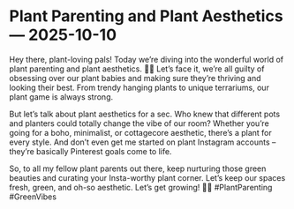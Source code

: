 # Plant Parenting and Plant Aesthetics — 2025-10-10

Hey there, plant-loving pals! Today we’re diving into the wonderful world of plant parenting and plant aesthetics. 🌿🌸 Let’s face it, we’re all guilty of obsessing over our plant babies and making sure they’re thriving and looking their best. From trendy hanging plants to unique terrariums, our plant game is always strong.

But let’s talk about plant aesthetics for a sec. Who knew that different pots and planters could totally change the vibe of our room? Whether you’re going for a boho, minimalist, or cottagecore aesthetic, there’s a plant for every style. And don’t even get me started on plant Instagram accounts – they’re basically Pinterest goals come to life.

So, to all my fellow plant parents out there, keep nurturing those green beauties and curating your Insta-worthy plant corner. Let’s keep our spaces fresh, green, and oh-so aesthetic. Let’s get growing! 🌱✨ #PlantParenting #GreenVibes